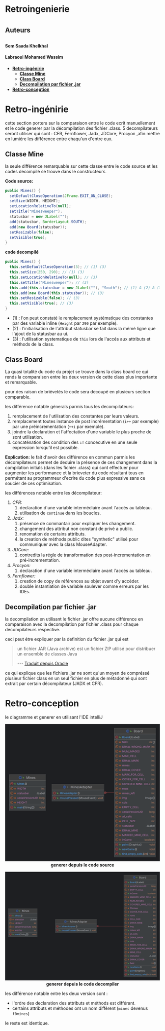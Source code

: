 <p align="center">
<h1> Retroingenierie <h1>
<h2> Auteurs <h2>
<h4>Sem Saada Khelkhal</h4>
<h4>Labraoui Mohamed Wassim<h4>
</p>

- [Retro-ingénirie](#retro-ingénirie)
  - [Classe Mine](#classe-mine)
  - [Class Board](#class-board)
  - [Decompilation par fichier .jar](#decompilation-par-fichier-jar)
- [Retro-conception](#retro-conception)


# Retro-ingénirie

cette section portera sur la comparaison entre le code ecrit manuellement et le code generer par la décompilation des fichier .class. 5 decompilateurs seront utiliser qui sont : CFR, Fernflower, Jadx, JDCore, Procyon ,afin mettre en lumiére les différence entre chaqu'un d'entre eux.

## Classe Mine
la seule différence remarquable sur cette classe entre le code source et les codes decompilé se trouve dans le constructeurs.

**Code source:**
```java
public Mines() {
  setDefaultCloseOperation(JFrame.EXIT_ON_CLOSE);
  setSize(WIDTH, HEIGHT);
  setLocationRelativeTo(null);
  setTitle("Minesweeper");
  statusbar = new JLabel("");
  add(statusbar, BorderLayout.SOUTH);
  add(new Board(statusbar));
  setResizable(false);
  setVisible(true);
}
```

**code decompilé**

```java
public Mines() {
  this.setDefaultCloseOperation(3); // (1) (3)
  this.setSize(250, 290); // (1) (3)
  this.setLocationRelativeTo(null); // (3)
  this.setTitle("Minesweeper"); // (3)
  this.add(this.statusbar = new JLabel(""), "South"); // (1) & (2) & (3)
  this.add(new Board(this.statusbar)); // (3)
  this.setResizable(false); // (3)
  this.setVisible(true); // (3)
}
```

* (1) : l'on peut constaté le remplacement systématique des constantes par des variable inline (`Height` par `290` par exemple).
* (2) : l'initialisation de l'attribut statusbar se fait dans la mémé ligne que l'ajout de la statusbar au ui.
* (3) : l'utilisation systematique de `this` lors de l'accés aux attributs et méthods de la class. 


## Class Board

La quasi totalité du code du projet se trouve dans la class board ce qui rends la comparaison entre les deux version de cette class plus importante et remarquable.

pour des raison de briévetés le code sera decoupé en plusieurs section comparable.

les différence notable génerals parmis tous les decompilateurs:

1. remplacement de l'utilisation des constantes par leurs valeurs.
2. remplacement toutes instance de post incrémentation (`i++` par exemple) par une préincrementation (`++i` par exemple).
3. joindre la declaration et l'affectation d'une variable le plus proche de sont utilisation.
4. concaténation des condition des `if` concecutive en une seule expression lorsqu'il est possible.

**Explication:** le fait d'avoir des différence en commun parmis les décompilateurs permet de deduire la présence de ces changement dans la compilation initials (dans les fichier .class) qui sont effectuer pour augmenter les performance et la brieveter du code résultant tous en permétant au programmeur d'ecrire du code plus expressive sans ce soucier de ces optimisation.

les différences notable entre les décompilateur:

1. *CFR:*
   1. declaration d'une variable intermédiaire avant l'accés au tableau.
   2. utilisation de `continue` dans les boucles.
2. *Jadx:*
   1. présence de commantair pour expliquer les changement.
   2. changement des attribut non constant de privé a public.
   3. renomation de certains attributs.
   4. la creation de méthods public dites "synthetic" utilisé pour communiquer avec la class MouseAdapter.
3. *JDCore:*
   1. contredits la régle de transformation des post-incrementation en pré-incrementation.
4. *Procyon:*
   1. declaration d'une variable intermédiaire avant l'accés au tableau.
5. *Fernflower:*
   1. creation de copy de références au objet avant d'y accéder.
   2. double instantiation de variable soulever comme erreurs par les IDEs.

##  Decompilation par fichier .jar

la decompilation en utilisant le fichier .jar offre aucune différence en comparaison avec la decompilation par fichier .class pour chaque decompilateurs respective.

ceci peut étre expliquer par la definition du fichier .jar qui est

> un fichier JAR (Java archive) est un fichier ZIP utilisé pour distribuer un ensemble de classes Java
> 
> --- [Traduit depuis Oracle](https://docs.oracle.com/javase/10/docs/specs/jar/jar.html)

ce qui explique que les fichiers .jar ne sont qu'un moyen de compréssé plusieur fichier class en un seul fichier en plus de métadonné qui sont extrait par certain décompilateur (JADX et CFR).

# Retro-conception

le diagramme et generer en utilisant l'IDE intelliJ

<p align="center">
  <img src="./../SourceDiagramme.png"/>
  <b>generer depuis le code source</b>
</p>

<p align="center">
  <img src="./../DecompiledDiagramm.png" />
  <b>generer depuis le code decompiler</b>
</p>

les différence notable entre les deux version sont :

* l'ordre des declaration des attributs et méthods est différant.
* certains attributs et méthodes ont un nom différent (`mines` devenus `f0mines`)

le reste est identique.


